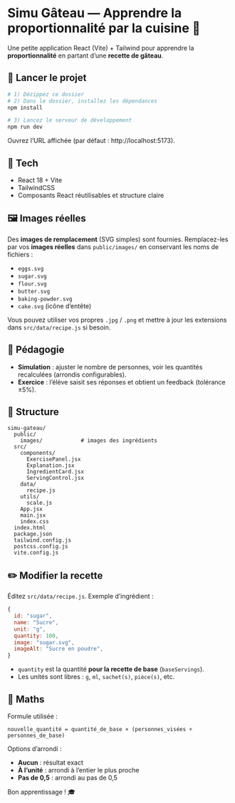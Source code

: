 # Simu Gâteau — Apprendre la proportionnalité par la cuisine 🍰

Une petite application React (Vite) + Tailwind pour apprendre la **proportionnalité** en partant d’une **recette de gâteau**.

## 🚀 Lancer le projet

```bash
# 1) Dézippez ce dossier
# 2) Dans le dossier, installez les dépendances
npm install

# 3) Lancez le serveur de développement
npm run dev
```

Ouvrez l’URL affichée (par défaut : http://localhost:5173).

## 🧱 Tech
- React 18 + Vite
- TailwindCSS
- Composants React réutilisables et structure claire

## 🖼️ Images réelles
Des **images de remplacement** (SVG simples) sont fournies. Remplacez-les par vos **images réelles** dans `public/images/` en conservant les noms de fichiers :
- `eggs.svg`
- `sugar.svg`
- `flour.svg`
- `butter.svg`
- `baking-powder.svg`
- `cake.svg` (icône d’entête)

Vous pouvez utiliser vos propres `.jpg` / `.png` et mettre à jour les extensions dans `src/data/recipe.js` si besoin.

## 🧠 Pédagogie
- **Simulation** : ajuster le nombre de personnes, voir les quantités recalculées (arrondis configurables).
- **Exercice** : l’élève saisit ses réponses et obtient un feedback (tolérance ±5%).

## 📁 Structure
```
simu-gateau/
  public/
    images/            # images des ingrédients
  src/
    components/
      ExercisePanel.jsx
      Explanation.jsx
      IngredientCard.jsx
      ServingControl.jsx
    data/
      recipe.js
    utils/
      scale.js
    App.jsx
    main.jsx
    index.css
  index.html
  package.json
  tailwind.config.js
  postcss.config.js
  vite.config.js
```

## ✏️ Modifier la recette
Éditez `src/data/recipe.js`. Exemple d’ingrédient :
```js
{
  id: "sugar",
  name: "Sucre",
  unit: "g",
  quantity: 100,
  image: "sugar.svg",
  imageAlt: "Sucre en poudre",
}
```

- `quantity` est la quantité **pour la recette de base** (`baseServings`).
- Les unités sont libres : `g`, `ml`, `sachet(s)`, `pièce(s)`, etc.

## 🔢 Maths
Formule utilisée :
```
nouvelle_quantité = quantité_de_base × (personnes_visées ÷ personnes_de_base)
```
Options d’arrondi :
- **Aucun** : résultat exact
- **À l’unité** : arrondi à l’entier le plus proche
- **Pas de 0,5** : arrondi au pas de 0,5

Bon apprentissage ! 🎓

